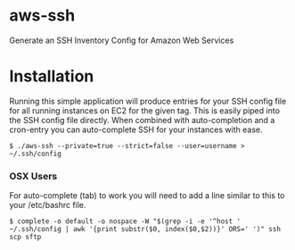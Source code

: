 # aws-ssh

Generate an SSH Inventory Config for Amazon Web Services

# Installation

Running this simple application will produce entries for your SSH config file for all running instances on EC2 for the given tag. This is easily piped into the SSH config file directly. When combined with auto-completion and a cron-entry you can auto-complete SSH for your instances with ease.

`$ ./aws-ssh --private=true --strict=false --user=username > ~/.ssh/config`

### OSX Users

For auto-complete (tab) to work you will need to add a line similar to this to your /etc/bashrc file.

`$ complete -o default -o nospace -W "$(grep -i -e '^host ' ~/.ssh/config | awk '{print substr($0, index($0,$2))}' ORS=' ')" ssh scp sftp`
